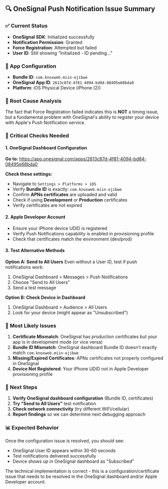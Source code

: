 ## 🔍 OneSignal Push Notification Issue Summary

### ✅ Current Status

- **OneSignal SDK**: Initialized successfully
- **Notification Permission**: Granted
- **Force Registration**: Attempted but failed
- **User ID**: Still showing "Initialized - ID pending..."

### 📱 App Configuration

- **Bundle ID**: `com.knoxweb.miin-ojibwe`
- **OneSignal App ID**: `2613c87d-4f81-4094-bd84-08495e68bda0`
- **Platform**: iOS Physical Device (iPhone (2))

### 🔧 Root Cause Analysis

The fact that Force Registration failed indicates this is **NOT** a timing issue, but a fundamental problem with OneSignal's ability to register your device with Apple's Push Notification service.

### 🎯 Critical Checks Needed

#### 1. OneSignal Dashboard Configuration

**Go to:** https://app.onesignal.com/apps/2613c87d-4f81-4094-bd84-08495e68bda0

**Check these settings:**

- Navigate to `Settings > Platforms > iOS`
- Verify **Bundle ID** is exactly: `com.knoxweb.miin-ojibwe`
- Confirm **APNs certificates** are uploaded and valid
- Check if using **Development** or **Production** certificates
- Verify certificates are not expired

#### 2. Apple Developer Account

- Ensure your iPhone device UDID is registered
- Verify Push Notifications capability is enabled in provisioning profile
- Check that certificates match the environment (dev/prod)

#### 3. Test Alternative Methods

**Option A: Send to All Users**
Even without a User ID, test if push notifications work:

1. OneSignal Dashboard > Messages > Push Notifications
2. Choose "Send to All Users"
3. Send a test message

**Option B: Check Device in Dashboard**

1. OneSignal Dashboard > Audience > All Users
2. Look for your device (might appear as "Unsubscribed")

### 🚨 Most Likely Issues

1. **Certificate Mismatch**: OneSignal has production certificates but your app is in development mode (or vice versa)
2. **Bundle ID Mismatch**: OneSignal dashboard Bundle ID doesn't exactly match `com.knoxweb.miin-ojibwe`
3. **Missing/Expired Certificates**: APNs certificates not properly configured in OneSignal
4. **Device Not Registered**: Your iPhone UDID not in Apple Developer provisioning profile

### 🔄 Next Steps

1. **Verify OneSignal dashboard configuration** (Bundle ID, certificates)
2. **Try "Send to All Users"** test notification
3. **Check network connectivity** (try different WiFi/cellular)
4. **Report findings** so we can determine next debugging approach

### 📊 Expected Behavior

Once the configuration issue is resolved, you should see:

- OneSignal User ID appears within 30-60 seconds
- Test notifications delivered successfully
- Device shows up in OneSignal dashboard as "Subscribed"

The technical implementation is correct - this is a configuration/certificate issue that needs to be resolved in the OneSignal dashboard and/or Apple Developer account.
